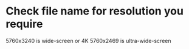 # Check file name for resolution you require

5760x3240 is wide-screen or 4K
5760x2469 is ultra-wide-screen
